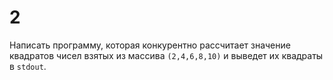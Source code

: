 # 2
Написать программу, которая конкурентно рассчитает значение квадратов чисел взятых из массива `(2,4,6,8,10)` и выведет их квадраты в `stdout`.
